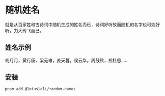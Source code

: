 # 随机姓名

就是从百家姓和古诗词中随机生成的姓名而已，诗词好听故而随机的名字也可能好听，力大砖飞而已。

## 姓名示例

杨月月，黄行康，梁无难，姜天暮，侯云华，周鼓秋，熊杜思……

## 安装

```bash
pnpm add @lotusloli/random-names
```
